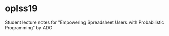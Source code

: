 # oplss19
Student lecture notes for "Empowering Spreadsheet Users with Probabilistic Programming" by ADG
